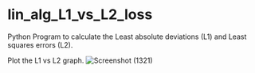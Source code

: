 # lin_alg_L1_vs_L2_loss

Python Program to calculate the Least absolute deviations (L1) and Least squares errors (L2).

Plot the L1 vs L2 graph.
![Screenshot (1321)](https://user-images.githubusercontent.com/83175234/172777002-7d52a0f4-24d1-47d0-9172-94170d6dd1fd.png)
